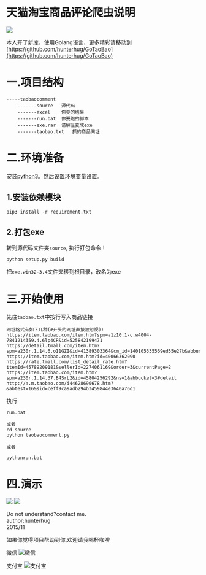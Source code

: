 # 天猫淘宝商品评论爬虫说明

![](doc/index.jpg)

本人开了新库，使用Golang语言，更多精彩请移动到[https://github.com/hunterhug/GoTaoBao](https://github.com/hunterhug/GoTaoBao)

# 一.项目结构

```
-----taobaocomment
	-------source	源代码
	-------excel	你要的结果
	-------run.bat	你要跑的脚本
	-------exe.rar	请解压变成exe
	-------taobao.txt	抓的商品网址
```

# 二.环境准备

安装[python3](https://www.python.org/downloads/)。然后设置环境变量设置。

## 1.安装依赖模块

```
pip3 install -r requirement.txt

```

## 2.打包exe

转到源代码文件夹`source`, 执行打包命令！

```
python setup.py build
```

把`exe.win32-3.4`文件夹移到根目录，改名为exe

# 三.开始使用

先往`taobao.txt`中按行写入商品链接

```
网址格式有如下几种(#开头的网址直接被忽视):
https://item.taobao.com/item.htm?spm=a1z10.1-c.w4004-7841214359.4.6lp4CP&id=525842199471
https://detail.tmall.com/item.htm?spm=a230r.1.14.6.o11GZI&id=41389303364&cm_id=140105335569ed55e27b&abbucket=3
https://item.taobao.com/item.htm?id=40066362090
https://rate.tmall.com/list_detail_rate.htm?itemId=45789209181&sellerId=2274061169&order=3&currentPage=2
https://item.taobao.com/item.htm?spm=a230r.1.14.37.B4SrL2&id=45804256292&ns=1&abbucket=3#detail
http://a.m.taobao.com/i44628690678.htm?&abtest=16&sid=ceff9ca9adb294b3459844e3640a76d1
```

执行

```
run.bat

或者
cd source
python taobaocomment.py

或者

pythonrun.bat
```


# 四.演示

![](doc/help.png)
![](doc/excel.png)


Do not understand?contact me.<br/>
author:hunterhug<br/>
2015/11

如果你觉得项目帮助到你,欢迎请我喝杯咖啡

微信
![微信](https://raw.githubusercontent.com/hunterhug/hunterhug.github.io/master/static/jpg/wei.png)

支付宝
![支付宝](https://raw.githubusercontent.com/hunterhug/hunterhug.github.io/master/static/jpg/ali.png)

